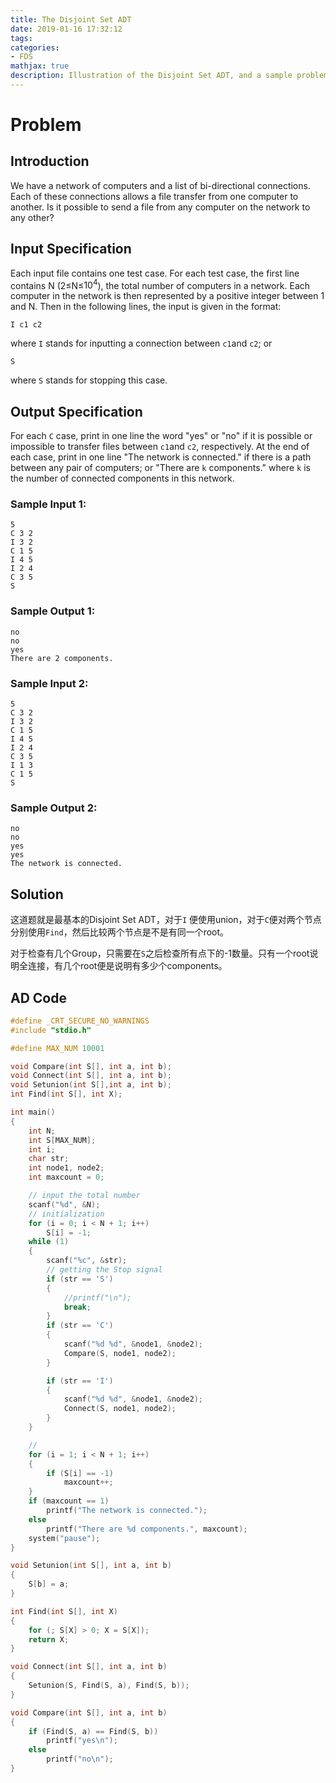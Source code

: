 ```yaml
---
title: The Disjoint Set ADT
date: 2019-01-16 17:32:12
tags:
categories: 
- FDS
mathjax: true
description: Illustration of the Disjoint Set ADT, and a sample problem from PTA
---
```


# Problem

## Introduction

We have a network of computers and a list of bi-directional connections. Each of these connections allows a file transfer from one computer to another. Is it possible to send a file from any computer on the network to any other?

## Input Specification

Each input file contains one test case. For each test case, the first line contains N (2≤N≤$10^4$), the total number of computers in a network. Each computer in the network is then represented by a positive integer between 1 and N. Then in the following lines, the input is given in the format:

```
I c1 c2  
```

where `I` stands for inputting a connection between `c1`and `c2`; or

```
S
```

where `S` stands for stopping this case.

## Output Specification

For each `C` case, print in one line the word "yes" or "no" if it is possible or impossible to transfer files between `c1`and `c2`, respectively. At the end of each case, print in one line "The network is connected." if there is a path between any pair of computers; or "There are `k` components." where `k` is the number of connected components in this network.

### Sample Input 1:

```in
5
C 3 2
I 3 2
C 1 5
I 4 5
I 2 4
C 3 5
S
```

### Sample Output 1:

```out
no
no
yes
There are 2 components.
```

### Sample Input 2:

```
5
C 3 2
I 3 2
C 1 5
I 4 5
I 2 4
C 3 5
I 1 3
C 1 5
S
```

### Sample Output 2:

```
no
no
yes
yes
The network is connected.
```

## Solution

这道题就是最基本的Disjoint Set ADT，对于``I`` 便使用union，对于``C``便对两个节点分别使用``Find``，然后比较两个节点是不是有同一个root。

对于检查有几个Group，只需要在``S``之后检查所有点下的-1数量。只有一个root说明全连接，有几个root便是说明有多少个components。

## AD Code

```c
#define _CRT_SECURE_NO_WARNINGS
#include "stdio.h"

#define MAX_NUM 10001

void Compare(int S[], int a, int b);
void Connect(int S[], int a, int b);
void Setunion(int S[],int a, int b);
int Find(int S[], int X);

int main()
{
	int N;
	int S[MAX_NUM];
	int i;
	char str;
	int node1, node2;
	int maxcount = 0;

	// input the total number
	scanf("%d", &N);
	// initialization
	for (i = 0; i < N + 1; i++)
		S[i] = -1;
	while (1)
	{
		scanf("%c", &str);
		// getting the Stop signal
		if (str == 'S')
		{
			//printf("\n");
			break;
		}
		if (str == 'C')
		{
			scanf("%d %d", &node1, &node2);
			Compare(S, node1, node2);
		}

		if (str == 'I')
		{
			scanf("%d %d", &node1, &node2);
			Connect(S, node1, node2);
		}
	}

	// 
	for (i = 1; i < N + 1; i++)
	{
		if (S[i] == -1)
			maxcount++;
	}
	if (maxcount == 1)
		printf("The network is connected.");
	else
		printf("There are %d components.", maxcount);
	system("pause");
}

void Setunion(int S[], int a, int b)
{
	S[b] = a;
}

int Find(int S[], int X)
{
	for (; S[X] > 0; X = S[X]);
	return X;
}

void Connect(int S[], int a, int b)
{
	Setunion(S, Find(S, a), Find(S, b));
}

void Compare(int S[], int a, int b)
{
	if (Find(S, a) == Find(S, b))
		printf("yes\n");
	else
		printf("no\n");
}
```

